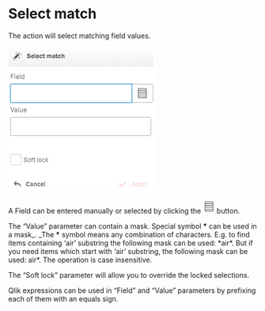 # Select match

The action will select matching field values.

![](<../.gitbook/assets/image (129).png>)

A Field can be entered manually or selected by clicking the ![](<../.gitbook/assets/image (127).png>) button.

The “Value” parameter can contain a mask. Special symbol **\*** can be used in a mask_. _The  **\*** symbol means any combination of characters. E.g. to find items containing ‘air’ substring the following mask can be used: \*air\*. But if you need items which start with ‘air’ substring, the following mask can be used: air\*. The operation is case insensitive.

The “Soft lock” parameter will allow you to override the locked selections.


Qlik expressions can be used in “Field” and “Value” parameters by prefixing each of them with an equals sign.
